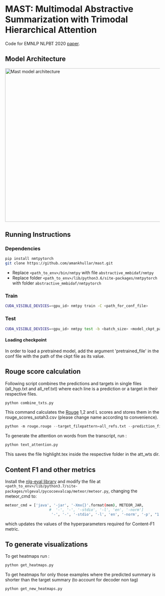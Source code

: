 # MAST: Multimodal Abstractive Summarization with Trimodal Hierarchical Attention

Code for EMNLP NLPBT 2020 [paper](https://github.com/amankhullar/mast).

## Model Architecture

<img src="https://github.com/amankhullar/mast/blob/master/trimodal.png?raw=true" alt="Mast model architecture" width="900" height="500">

## Running Instructions

### Dependencies
```bash
pip install nmtpytorch
git clone https://github.com/amankhullar/mast.git
```

- Replace `<path_to_env>/bin/nmtpy` with file `abstractive_mmbidaf/nmtpy`
- Replace folder `<path_to_env>/lib/python3.6/site-packages/nmtpytorch` with folder `abstractive_mmbidaf/nmtpytorch`

### Train
```bash
CUDA_VISIBLE_DEVICES=<gpu_id> nmtpy train -C <path_for_conf_file>
```

### Test
```bash
CUDA_VISIBLE_DEVICES=<gpu_id> nmtpy test -b <batch_size> <model_ckpt_path> -m eval -s test
```

#### Loading checkpoint
In order to load a pretrained model, add the argument 'pretrained_file' in the conf file with the path of the ckpt file as its value.

## Rouge score calculation
Following script combines the predictions and targets in single files (all_hyp.txt and all_ref.txt) where each line is a prediction or a target in their respective
files.
```python
python combine_txts.py
```

This command calculates the [Rouge](https://github.com/google-research/google-research/tree/master/rouge) 1,2 and L scores and stores them in the rouge_scores_sotah3.csv (please change name according to convenience).
```python
python -m rouge.rouge --target_filepattern=all_refs.txt --prediction_filepattern=all_hyps.txt --output_filename=rouge_scores_sotah3.csv --use_stemmer=true
```

To generate the attention on words from the transcript, run :
```python
python text_attention.py
```

This saves the file highlight.tex inside the respective folder in the att_wts dir.

## Content F1 and other metrics
Install the [nlg-eval library](https://github.com/Maluuba/nlg-eval) and modify the file at `<path_to_env>/lib/python3.7/site-packages/nlgeval/pycocoevalcap/meteor/meteor.py`, changing the meteor_cmd to:

```bash
meteor_cmd = ['java', '-jar', '-Xmx{}'.format(mem), METEOR_JAR,
                    #  '-', '-', '-stdio', '-l', 'en', '-norm']
                     '-', '-', '-stdio', '-l', 'en', '-norm', '-p', "1 1 0 0"]
```

which updates the values of the hyperparameters required for Content-F1 metric.

## To generate visualizations
To get heatmaps run :
```python
python get_heatmaps.py
```

To get heatmaps for only those examples where the predicted summary is shorter than the target summary (to account for decoder non <eos> tag)
```python
python get_new_heatmaps.py
```
